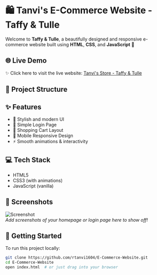 # 🛍️ Tanvi's E-Commerce Website -Taffy & Tulle

Welcome to **Taffy & Tulle**, a beautifully designed and responsive e-commerce website built using **HTML**, **CSS**, and **JavaScript** 💖

## 🌐 Live Demo
✨ Click here to visit the live website: [Tanvi's Store - Taffy & Tulle](https://rtanvi1604.github.io/E-Commerce-Website/)  

## 📁 Project Structure


## ✨ Features
- 💖 Stylish and modern UI
- 🔐 Simple Login Page
- 🛒 Shopping Cart Layout
- 📱 Mobile Responsive Design
- ⚡ Smooth animations & interactivity

## 💻 Tech Stack
- HTML5
- CSS3 (with animations)
- JavaScript (vanilla)

## 📸 Screenshots
![Screenshot](![image](https://github.com/user-attachments/assets/1665cbac-b10a-41e5-9f81-b42b728f4811)
)  
_Add screenshots of your homepage or login page here to show off!_

## 🚀 Getting Started
To run this project locally:

```bash
git clone https://github.com/rtanvi1604/E-Commerce-Website.git
cd E-Commerce-Website
open index.html  # or just drag into your browser


